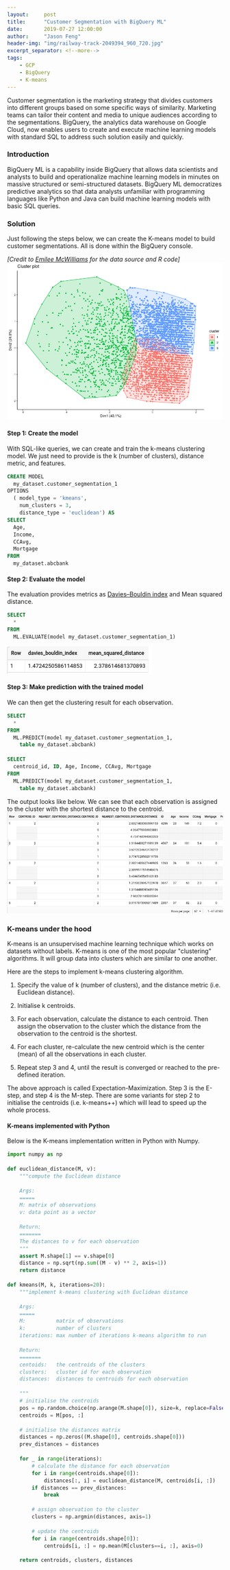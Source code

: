 ```yaml
---
layout:     post
title:      "Customer Segmentation with BigQuery ML"
date:       2019-07-27 12:00:00
author:     "Jason Feng"
header-img: "img/railway-track-2049394_960_720.jpg"
excerpt_separator: <!--more-->
tags:
    - GCP
    - BigQuery
    - K-means
---
```


Customer segmentation is the marketing strategy that divides customers into different groups based on some specific ways of similarity. Marketing teams can tailor their content and media to unique audiences according to the segmentations. BigQuery, the analytics data warehouse on Google Cloud, now enables users to create and execute machine learning models with standard SQL to address such solution easily and quickly.

<!--more-->
### Introduction
BigQuery ML is a capability inside BigQuery that allows data scientists and analysts to build and operationalize machine learning models in minutes on massive structured or semi-structured datasets. BigQuery ML democratizes predictive analytics so that data analysts unfamiliar with programming languages like Python and Java can build machine learning models with basic SQL queries.

### Solution
Just following the steps below, we can create the K-means model to build customer segmentations. All is done within the BigQuery console.

*[Credit to [Emilee McWilliams](https://github.com/emileemc/kmeans) for the data source and R code]*
![](/img/bqml-cust-seg-viz-190727.png)

#### Step 1: Create the model

With SQL-like queries, we can create and train the k-means clustering model. We just need to provide is the k (number of clusters), distance metric, and features.
```sql
CREATE MODEL
  my_dataset.customer_segmentation_1
OPTIONS
  ( model_type = 'kmeans',
    num_clusters = 3,
    distance_type = 'euclidean') AS
SELECT
  Age,
  Income,
  CCAvg,
  Mortgage
FROM
  my_dataset.abcbank
```

#### Step 2: Evaluate the model
The evaluation provides metrics as [Davies–Bouldin index](https://en.wikipedia.org/wiki/Davies%E2%80%93Bouldin_index) and Mean squared distance.
```sql
SELECT
  *
FROM
  ML.EVALUATE(model my_dataset.customer_segmentation_1)
```
![](/img/bqml-evaluation-190727.png)

#### Step 3: Make prediction with the trained model
We can then get the clustering result for each observation. 
```sql
SELECT
  *
FROM
  ML.PREDICT(model my_dataset.customer_segmentation_1,
    table my_dataset.abcbank)

SELECT
  centroid_id, ID, Age, Income, CCAvg, Mortgage
FROM
  ML.PREDICT(model my_dataset.customer_segmentation_1,
    table my_dataset.abcbank)
```
The output looks like below. We can see that each observation is assigned to the cluster with the shortest distance to the centroid.
![](/img/bqml-customer-seg-190727.png)

### K-means under the hood

K-means is an unsupervised machine learning technique which works on datasets without labels. K-means is one of the most popular "clustering" algorithms. It will group data into clusters which are similar to one another.

Here are the steps to implement k-means clustering algorithm.

1. Specify the value of k (number of clusters), and the distance metric (i.e. Euclidean distance).

2. Initialise k centroids.

3. For each observation, calculate the distance to each centroid. Then assign the observation to the cluster which the distance from the observation to the centroid is the shortest.

4. For each cluster, re-calculate the new centroid which is the center (mean) of all the observations in each cluster.

5. Repeat step 3 and 4, until the result is converged or reached to the pre-defined iteration.

The above approach is called Expectation-Maximization. Step 3 is the E-step, and step 4 is the M-step. There are some variants for step 2 to initialise the centroids (i.e. k-means++) which will lead to speed up the whole process.

#### K-means implemented with Python
Below is the K-means implementation written in Python with Numpy.
```python
import numpy as np

def euclidean_distance(M, v):
    """compute the Euclidean distance
    
    Args:
    =====
    M: matrix of observations
    v: data point as a vector

    Return:
    =======
    The distances to v for each observation
    """
    assert M.shape[1] == v.shape[0]
    distance = np.sqrt(np.sum((M - v) ** 2, axis=1))
    return distance

def kmeans(M, k, iterations=20):
    """implement k-means clustering with Euclidean distance

    Args:
    =====
    M:          matrix of observations
    k:          number of clusters
    iterations: max number of iterations k-means algorithm to run

    Return:
    =======
    centoids:   the centroids of the clusters
    clusters:   cluster id for each observation
    distances:  distances to centroids for each observation
    
    """
    # initialise the centroids
    pos = np.random.choice(np.arange(M.shape[0]), size=k, replace=False)
    centroids = M[pos, :]

    # initialise the distances matrix
    distances = np.zeros((M.shape[0], centroids.shape[0]))
    prev_distances = distances

    for _ in range(iterations):
        # calculate the distance for each observation
        for i in range(centroids.shape[0]):
            distances[:, i] = euclidean_distance(M, centroids[i, :])
        if distances == prev_distances:
            break

        # assign observation to the cluster
        clusters = np.argmin(distances, axis=1)

        # update the centroids
        for i in range(centroids.shape[0]):
            centroids[i, :] = np.mean(M[clusters==i, :], axis=0)

    return centroids, clusters, distances
```